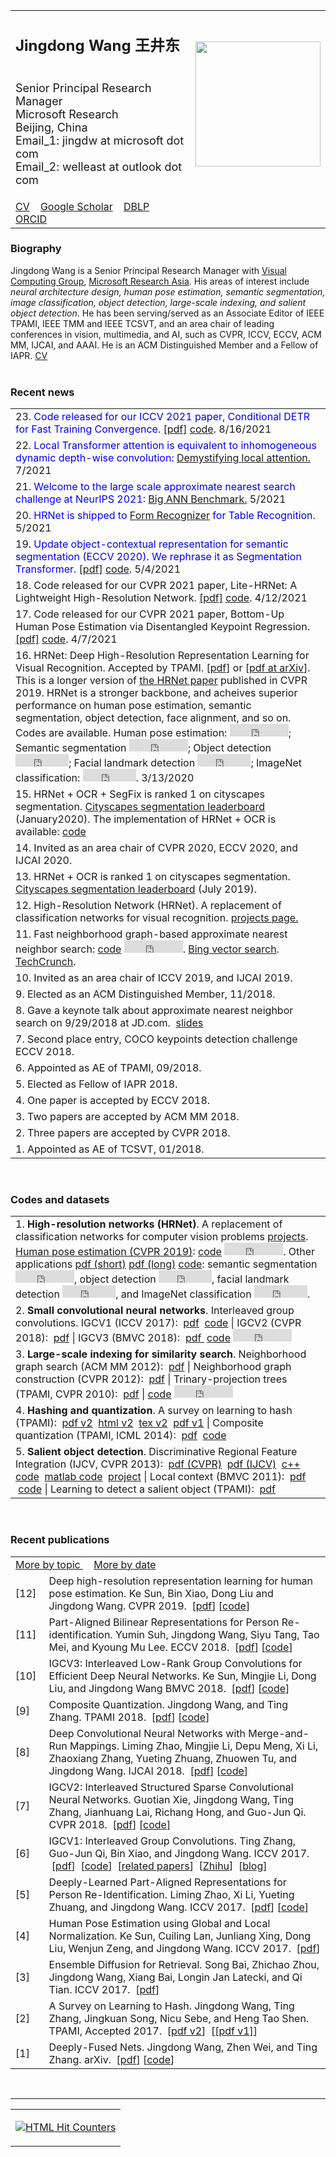 
<!DOCTYPE html PUBLIC "-//W3C//DTD XHTML 1.0 Transitional//EN" "http://www.w3.org/TR/xhtml1/DTD/xhtml1-transitional.dtd">

<html>
<head>
<meta http-equiv="Content-Type" content="text/html;charset=GB2312">
<meta name="keywords" content="Jingdong Wang">
<meta name="description" content="Academic homepage of Jingdong Wang">
<!--<link href="CSS/bootstrap.min.css" media="all" rel="stylesheet">-->
<link href="CSS/main.css" media="all" rel="stylesheet">
<title>Jingdong Wang</title>
</head>

<body>

<!--<NAV class="navbar navbar-default navbar-fixed-top">
    <tr> <td></td><td align="right"><A  href="#publications">Publications</A> </td></tr>
</NAV>-->
<!--<NAV class="navbar navbar-default navbar-fixed-top" id="navbar-main">
<DIV class="container">
<DIV class="navbar-header">
<BUTTON class="navbar-toggle collapsed" aria-expanded="false" type="button"
data-toggle="collapse" data-target=".navbar-collapse"><SPAN class="sr-only">Toggle navigation</SPAN>
<SPAN class="icon-bar"></SPAN><SPAN class="icon-bar"></SPAN><SPAN
class="icon-bar"></SPAN></BUTTON>
 </DIV>
<DIV class="collapse navbar-collapse" id="#navbar-collapse-1"> <UL
class="nav navbar-nav navbar-right">
  <LI class="nav-item"><A
  href="">Home</A></LI>
  <LI class="nav-item"><A
  href="">Publications</A></LI>
  <LI class="nav-item"><A
  href="">Teaching</A></LI>
  </UL></DIV></DIV></NAV>-->


<section id ="headinformation" class="sectionwhite">
<table id="tbInformation" width="100%">
    <tr>
         <td width="480">
         <h1>Jingdong Wang  <font style ="font-family:Microsoft JhengHei ">王井东</font></h1>
         </td>
         <td rowspan="2" align="right">
	      <img src="images/JingdongWang.jpg" border="0" height="200">
         </td>
    </tr>
    <tr>
          <td>
               <p><font size="4"> Senior Principal Research Manager <br>
               Microsoft Research<br>
               Beijing, China <br>
               Email_1: jingdw at microsoft dot com <br>
               Email_2: welleast at outlook dot com </font></p>
               </td>
    </tr>
    <tr><td>
    <A href="CV_Jingdong_Wang.html" target="_blank">CV</A>&nbsp&nbsp&nbsp
    <A href="http://scholar.google.com/citations?user=z5SPCmgAAAAJ&hl=en" target="_blank">Google Scholar</A>&nbsp&nbsp&nbsp
    <A href="https://dblp.uni-trier.de/pid/49/3441.html" target="_blank">DBLP</A>&nbsp&nbsp&nbsp
    <A href="https://orcid.org/0000-0002-4888-4445" target="_blank">ORCID</A></td></tr>
</table>
</SECTION>




<!--<SECTION id ="Biography" class="sectiongray"  > -->
<SECTION id ="Biography" class="sectionwhite">
<h3> Biography </h3>
<font size ="normal">
Jingdong Wang is a Senior Principal Research Manager with
	<a href="https://www.microsoft.com/en-us/research/group/visual-computing/" target="_blank">Visual Computing Group</a>,
	<a href="http://research.microsoft.com/asia/"target="_blank">
	Microsoft Research Asia</a>.
<!--I received the B.Eng. and M.Eng. degrees in Automation
	from the <a href="http://www.au.tsinghua.edu.cn/" target="_blank">
	Department of Automation</a>,
	<a href="http://www.tsinghua.edu.cn/qhdwzy/index.jsp" target="_blank" >
	Tsinghua University</a>, Beijing, China, in 2001 and 2004, respectively,
	and the PhD degree in Computer Science from the
	<a href="http://www.cse.ust.hk/" target="_blank">Department of Computer Science and Engineering</a>, the
	<a href="http://www.ust.hk/" target="_blank">Hong Kong University of
	Science and Technology</a>, Hong Kong, in 2007.-->
His areas of interest include <i>neural architecture design,
human pose estimation,
semantic segmentation,
image classification,
object detection,
large-scale indexing,
and salient object detection</i>.
He has been serving/served as an Associate Editor of IEEE TPAMI, IEEE TMM and IEEE TCSVT,
and an area chair of leading conferences in vision, multimedia, and AI, such as CVPR, ICCV, ECCV, ACM MM, IJCAI, and AAAI.
He is an ACM Distinguished Member and a Fellow of IAPR.</font>
<A  href="CV_Jingdong_Wang.pdf" target="_blank">CV</A>
<br><br>
</SECTION>
<!--<div><hr></div>-->
<!--style="background-color:rgb(247,247,247)"-->

<SECTION id ="whatisnew"  class="sectionwhite">
<h3> Recent news</h3>
<font size ="normal">

<table cellpadding=3 cellspacing=0 width="100%" class="sectionwhite" >

<TR> <td>
23. <font color="blue"> Code released for our ICCV 2021 paper,
Conditional DETR for Fast Training Convergence. </font>
<a href="https://arxiv.org/abs/2108.06152" target="_blank">[pdf]</a>
<a href="https://github.com/Atten4Vis/ConditionalDETR" target="_blank">code</a>. 8/16/2021
</td> </TR>


<TR> <td>
22. <font color="blue"> Local Transformer attention is equivalent to inhomogeneous
dynamic depth-wise convolution:</font>
<a href="Pubs/Demystify_Local_Attention.pdf" target="_blank">Demystifying local attention.</a> 7/2021
</td> </TR>


<TR> <td>
21. <font color="blue"> Welcome to the large scale approximate nearest search challenge at NeurIPS 2021:</font>
<a href="http://big-ann-benchmarks.com/index.html" target="_blank">Big ANN Benchmark.</a> 5/2021
</td> </TR>

<TR> <td>
20. <font color="blue"> HRNet is shipped to <a href="https://docs.microsoft.com/en-us/azure/cognitive-services/form-recognizer/whats-new?tabs=csharp#may-2021" target="_blank">Form Recognizer</a>
for Table Recognition. </font> 5/2021
</td> </TR>

<TR> <td>
19. <font color="blue"> Update object-contextual representation for semantic segmentation (ECCV 2020). 
We rephrase it as Segmentation Transformer.</font>
<a href="https://arxiv.org/pdf/1909.11065.pdf" target="_blank">[pdf]</a>
<a href="https://github.com/HRNet/HRNet-Semantic-Segmentation" target="_blank">code</a>. 5/4/2021
</td> </TR>

<TR> <td>
18. <font> Code released for our CVPR 2021 paper,
Lite-HRNet: A Lightweight High-Resolution Network.</font>
<a href="https://arxiv.org/pdf/2104.06403" target="_blank">[pdf]</a>
<a href="https://github.com/HRNet/Lite-HRNet" target="_blank">code</a>. 4/12/2021
</td> </TR>

<TR> <td>
17. <font> Code released for our CVPR 2021 paper,
Bottom-Up Human Pose Estimation via Disentangled Keypoint Regression.</font>
<a href="https://arxiv.org/pdf/2104.02300.pdf" target="_blank">[pdf]</a>
<a href="https://github.com/HRNet/DEKR" target="_blank">code</a>. 4/7/2021
</td> </TR>


<TR> <td>
16. HRNet: Deep High-Resolution Representation Learning for Visual Recognition. Accepted by TPAMI. 
[<a href="Pubs/TPAMI-HRNet.pdf" target="_blank">pdf</a>] or [<a href="https://arxiv.org/pdf/1908.07919.pdf" target="_blank">pdf at arXiv</a>].
This is a longer version of <a href="https://arxiv.org/abs/1902.09212" target="_blank">the HRNet paper</a> published in CVPR 2019.
HRNet is a stronger backbone, and acheives superior performance
on human pose estimation, semantic segmentation, object detection, face alignment, and so on. 
Codes are available.
Human pose estimation: 
<iframe src="https://ghbtns.com/github-btn.html?user=leoxiaobin&repo=deep-high-resolution-net.pytorch&type=star&count=true" frameborder="0" scrolling="0" width="94px" height="20px"></iframe>;
Semantic segmentation <iframe src="https://ghbtns.com/github-btn.html?user=HRNet&repo=HRNet-Semantic-Segmentation&type=star&count=true" frameborder="0" scrolling="0" width="94px" height="20px"></iframe>;
Object detection <iframe src="https://ghbtns.com/github-btn.html?user=HRNet&repo=HRNet-Object-Detection&type=star&count=true" frameborder="0" scrolling="0" width="85px" height="20px"></iframe>;
Facial landmark detection <iframe src="https://ghbtns.com/github-btn.html?user=HRNet&repo=HRNet-Facial-Landmark-Detection&type=star&count=true" frameborder="0" scrolling="0" width="85px" height="20px"></iframe>;
ImageNet classification:
<iframe src="https://ghbtns.com/github-btn.html?user=HRNet&repo=HRNet-Image-Classification&type=star&count=true" frameborder="0" scrolling="0" width="85px" height="20px"></iframe>. 3/13/2020
</td> </TR>



<TR> <td>
15. HRNet + OCR + SegFix is ranked 1 on cityscapes segmentation. <a href="https://www.cityscapes-dataset.com/benchmarks/" target="_blank">Cityscapes segmentation leaderboard</a> (January2020).
The implementation of HRNet + OCR is available: <a href="https://github.com/HRNet/HRNet-Semantic-Segmentation/tree/HRNet-OCR" target="_blank">code</a>
</td> </TR>


<TR> <td>
14. Invited as an area chair of CVPR 2020, ECCV 2020, and IJCAI 2020.
</td> </TR>


<TR> <td>
13. HRNet + OCR is ranked 1 on cityscapes segmentation. <a href="https://www.cityscapes-dataset.com/benchmarks/" target="_blank">Cityscapes segmentation leaderboard</a> (July 2019).
</td> </TR>

<!--<TR> <td>
13. <font color="red"> HRNet talk video</font> available:
<a href="https://1drv.ms/v/s!AjTILtw5fdWhg8RDz-S2oXcIsHHQ6g?e=asEQrp" target="_blank">OneDrive</a>.
</td> </TR>-->

<!--<a href="https://www.youtube.com/watch?v=sIP3MrFWCpg" target="_blank">at YouTube</a> -->



<TR> <td>
12. <font>High-Resolution Network (HRNet). A replacement of classification networks for visual recognition.&nbsp<a href="./Projects/HRNet/index.html" target="_blank">projects page.</a>
</font>
</td> </TR>

<TR> <td>
11. Fast neighborhood graph-based approximate nearest neighbor search: <a href="https://github.com/Microsoft/SPTAG" target="_blank">code</a>
<iframe src="https://ghbtns.com/github-btn.html?user=Microsoft&repo=SPTAG&type=star&count=true" frameborder="0" scrolling="0" width="94px" height="20px"></iframe>.
<a href="https://blogs.microsoft.com/ai/bing-vector-search/?utm_source=pre-amp&utm_campaign=81516/" target="_blank">Bing vector search</a>.
<a href="https://techcrunch.com/2019/05/15/microsoft-open-sources-a-crucial-algorithm-behind-its-bing-search-services/" target="_blank">TechCrunch</a>.
</td> </TR>


<TR> <td>
10. Invited as an area chair of ICCV 2019, and IJCAI 2019.
</td> </TR>

<TR> <td>
9. Elected as an ACM Distinguished Member, 11/2018.
</td> </TR>

<TR> <td>
8. Gave a keynote talk about approximate nearest neighbor search on 9/29/2018 at JD.com.
&nbsp;<a href="./Projects/ANN/ANN.pdf" target="_blank">slides</a>
</td> </TR>


<TR> <td>
7. Second place entry, COCO keypoints detection challenge ECCV 2018.
</td> </TR>

<TR> <td>
6. Appointed as AE of TPAMI, 09/2018.
</td> </TR>

<TR> <td>
5. Elected as Fellow of IAPR 2018.
</td> </TR>


<TR> <td>
4. One paper is accepted by ECCV 2018.
</td> </TR>

<TR> <td>
3. Two papers are accepted by ACM MM 2018.
</td> </TR>


<TR> <td>
2. Three papers are accepted by CVPR 2018.
</td> </TR>

<TR> <td>
1. Appointed as AE of TCSVT, 01/2018.
</td> </TR>

</table>
<br>
</font>
</SECTION>


<SECTION id ="codesandatasets"  class="sectionwhite">
<h3> Codes and datasets</h3>
<font size ="normal">
<table cellpadding=3 cellspacing=0 width="100%" class="sectionwhite" >

<TR> <td>
1. <b>High-resolution networks (HRNet)</b>.
A replacement of classification networks for computer vision problems&nbsp<a href="./Projects/HRNet/index.html" target="_blank">projects</a>.
</font>
 <a href="https://arxiv.org/abs/1902.09212" target="_blank">Human pose estimation (CVPR 2019)</a>: <a href="https://github.com/leoxiaobin/deep-high-resolution-net.pytorch" target="_blank">code</a>
<iframe src="https://ghbtns.com/github-btn.html?user=leoxiaobin&repo=deep-high-resolution-net.pytorch&type=star&count=true" frameborder="0" scrolling="0" width="94px" height="20px"></iframe>.
Other applications <a href="https://arxiv.org/pdf/1904.04514.pdf" target="_blank">pdf (short)</a>
<a href="https://arxiv.org/pdf/1908.07919.pdf" target="_blank">pdf (long)</a> <a href="https://github.com/HRNet" target="_blank">code</a>:
semantic segmentation <iframe src="https://ghbtns.com/github-btn.html?user=HRNet&repo=HRNet-Semantic-Segmentation&type=star&count=true" frameborder="0" scrolling="0" width="94px" height="20px"></iframe>,
object detection <iframe src="https://ghbtns.com/github-btn.html?user=HRNet&repo=HRNet-Object-Detection&type=star&count=true" frameborder="0" scrolling="0" width="85px" height="20px"></iframe>,
facial landmark detection <iframe src="https://ghbtns.com/github-btn.html?user=HRNet&repo=HRNet-Facial-Landmark-Detection&type=star&count=true" frameborder="0" scrolling="0" width="85px" height="20px"></iframe>,
and ImageNet classification
<iframe src="https://ghbtns.com/github-btn.html?user=HRNet&repo=HRNet-Image-Classification&type=star&count=true" frameborder="0" scrolling="0" width="85px" height="20px"></iframe>.
</td>
</TR>




<TR> <td>
2. <b>Small convolutional neural networks</b>.
Interleaved group convolutions. IGCV1 (ICCV 2017):
&nbsp;<a href="https://arxiv.org/pdf/1707.02725.pdf" target="_blank">pdf</a>
&nbsp;<a href="https://github.com/hellozting/InterleavedGroupConvolutions" target="_blank">code</a> |
IGCV2 (CVPR 2018):
&nbsp;<a href="https://arxiv.org/pdf/1804.06202.pdf" target="_blank">pdf</a> |
IGCV3 (BMVC 2018):
&nbsp;<a href="https://arxiv.org/abs/1806.00178" target="_blank">pdf </a>
&nbsp;<a href="https://github.com/homles11/IGCV3" target="_blank">code</a>
<iframe src="https://ghbtns.com/github-btn.html?user=homles11&repo=IGCV3&type=star&count=true" frameborder="0" scrolling="0" width="94px" height="20px"></iframe>
<!--&nbsp;<a href="https://arxiv.org/pdf/1804.06202.pdf" target="_blank">Related papers</a>-->
</td>
</TR>

<TR> <td>
3.  <b>Large-scale indexing for similarity search</b>.
Neighborhood graph search (ACM MM 2012):
&nbsp;<a href="Pubs\ACMMM12-GraphSearch.pdf" target="_blank">pdf</a> |
Neighborhood graph construction (CVPR 2012):
&nbsp;<a href="Pubs\CVPR12-GraphConstruction.pdf" target="_blank">pdf</a> |
Trinary-projection trees (TPAMI, CVPR 2010):
&nbsp;<a href="Pubs\TPAMI-TPTree.pdf" target="_blank">pdf</a> |
<a href="https://github.com/Microsoft/SPTAG" target="_blank">code</a>
<iframe src="https://ghbtns.com/github-btn.html?user=Microsoft&repo=SPTAG&type=star&count=true" frameborder="0" scrolling="0" width="94px" height="20px"></iframe>
</td>
</TR>
<!--<br><br>-->


<TR> <td>
4.  <b>Hashing and quantization</b>.
A survey on learning to hash (TPAMI):
&nbsp;<a href="Pubs\LTHSurvey.pdf" target="_blank">pdf v2</a>
&nbsp;<a href="Pubs\LTHSurvey.html" target="_blank">html v2</a>
&nbsp;<a href="https://github.com/welleast/Learning2Hash" target="_blank">tex v2</a>
&nbsp;<a href="Pubs\HashingSurvey-August-13-2014.pdf" target="_blank">pdf v1</a> |
Composite quantization (TPAMI, ICML 2014):
&nbsp;<a href="https://arxiv.org/abs/1712.00955" target="_blank">pdf</a>
&nbsp;<a href="https://github.com/hellozting/CompositeQuantization" target="_blank">code</a>
</td>
</TR>
<!--<br><br>-->



<TR> <td>
5. <b>Salient object detection</b>.
Discriminative Regional Feature Integration (IJCV, CVPR 2013):
&nbsp;<a href="Pubs\CVPR13-Saliency.pdf" target="_blank">pdf (CVPR)</a>
&nbsp;<a href="https://link.springer.com/article/10.1007/s11263-016-0977-3" target="_blank">pdf (IJCV)</a>
&nbsp;<a href="https://github.com/playerkk/drfi_cpp" target="_blank">c++ code</a>
&nbsp;<a href="https://github.com/playerkk/drfi_matlab" target="_blank">matlab code</a>
<!--&nbsp;<a href="http://mftp.mmcheng.net/Data/MSRA10K_Imgs_GT.zip" target="_blank">MSRA-B</a>-->
&nbsp;<a href="https://github.com/playerkk/drfi_matlab" target="_blank">project</a> |
Local context (BMVC 2011):
&nbsp;<a href="Pubs\BMVC11-Salient.pdf" target="_blank">pdf</a>
&nbsp;<a href="https://people.cs.umass.edu/~hzjiang/files/CBSaliency-release.zip" target="_blank">code</a> |
Learning to detect a salient object (TPAMI):
&nbsp;<a href="Pubs\TPAMI2011-Saliency" target="_blank">pdf</a>
<!--&nbsp;<a href="http://mftp.mmcheng.net/Data/MSRA10K_Imgs_GT.zip" target="_blank">MSRA10K</a>-->
</td>
</TR>
</table>
</font>

<br>
</SECTION>
<!--<!--<div><hr></div>-->
<!--style="background-color:rgb(247,247,247)"-->


<!--<!--<!----><SECTION id="Publications" class="sectiongray" >
<SECTION id ="Biography" class="sectionwhite">
<tr><h3> Recent publications </h3>  </tr>
<table cellpadding=3 cellspacing=0 width="100%" class="sectionwhite" >
<tr><td colspan ="2"><A  href="RecentPublicationsByTopic.html" target="_blank">More by topic </A>&nbsp&nbsp&nbsp
<A  href="RecentPublicationsByDate.html" target="_blank">More by date</A> </td></tr>
<!--<tr><td>&nbsp</td></tr>-->

<TR> <TD class="pubindex"><FONT>[12]&nbsp</FONT></TD> <TD STYLE ="VERTICAL-ALIGN: TOP">
<FONT class="pubtitle">Deep high-resolution representation learning for human pose estimation. </FONT>
<FONT >Ke Sun, Bin Xiao, Dong Liu and Jingdong Wang. </FONT>
<FONT class="pubbooktitle">CVPR 2019.</FONT>
<FONT >&nbsp;[<a href="https://arxiv.org/abs/1902.09212" target="_blank">pdf</a>]
[<a href="https://github.com/leoxiaobin/deep-high-resolution-net.pytorch" target="_blank">code</a>]
<font color="#FF0000"> </FONT> </FONT>
</TD></TR>



<TR> <TD class="pubindex"><FONT>[11]&nbsp</FONT></TD> <TD STYLE ="VERTICAL-ALIGN: TOP">
<FONT class="pubtitle">Part-Aligned Bilinear Representations for Person Re-identification. </FONT>
<FONT >Yumin Suh, Jingdong Wang, Siyu Tang, Tao Mei, and Kyoung Mu Lee. </FONT>
<FONT class="pubbooktitle">ECCV 2018.</FONT>
<FONT >&nbsp;[<a href="https://arxiv.org/pdf/1804.07094.pdf" target="_blank">pdf</a>]
[<a href="https://github.com/yuminsuh/part_bilinear_reid" target="_blank">code</a>]
<font color="#FF0000"> </FONT> </FONT>
</TD></TR>

<TR> <TD class="pubindex"><FONT>[10]&nbsp</FONT></TD> <TD STYLE ="VERTICAL-ALIGN: TOP">
<FONT class="pubtitle">IGCV3: Interleaved Low-Rank Group Convolutions for Efficient Deep Neural
Networks. </FONT>
<FONT >Ke Sun, Mingjie Li, Dong Liu, and Jingdong Wang </FONT>
<FONT class="pubbooktitle">BMVC 2018.</FONT>
<FONT >&nbsp;[<a href="https://arxiv.org/abs/1806.00178" target="_blank">pdf</a>]
[<a href="https://github.com/homles11/IGCV3" target="_blank">code</a>]
<font color="#FF0000"> </FONT> </FONT>
</TD></TR>


<TR> <TD class="pubindex"><FONT>[9]&nbsp</FONT></TD> <TD STYLE ="VERTICAL-ALIGN: TOP">
<FONT class="pubtitle">Composite Quantization. </FONT>
<FONT >Jingdong Wang, and Ting Zhang. </FONT>
<FONT class="pubbooktitle">TPAMI 2018.</FONT>
<FONT >&nbsp;[<a href="https://arxiv.org/abs/1712.00955" target="_blank">pdf</a>]
[<a href="https://github.com/hellozting/CompositeQuantization" target="_blank">code</a>]
<font color="#FF0000"> </FONT> </FONT>
</TD></TR>




<TR> <TD class="pubindex"><FONT>[8]&nbsp</FONT></TD> <TD STYLE ="VERTICAL-ALIGN: TOP">
<FONT class="pubtitle">Deep Convolutional Neural Networks with Merge-and-Run Mappings. </FONT>
<FONT >Liming Zhao, Mingjie Li, Depu Meng, Xi Li, Zhaoxiang Zhang, Yueting Zhuang, Zhuowen Tu, and Jingdong Wang. </FONT>
<FONT class="pubbooktitle">IJCAI 2018.</FONT>
<FONT >&nbsp;[<a href="href="" target="_blank">pdf</a>]
[<a href="https://github.com/zlmzju/fusenet" target="_blank">code</a>]
<font color="#FF0000"> </FONT> </FONT>
</TD></TR>



<TR> <TD class="pubindex"><FONT>[7]&nbsp</FONT></TD> <TD STYLE ="VERTICAL-ALIGN: TOP">
<FONT class="pubtitle">IGCV2: Interleaved Structured Sparse Convolutional Neural Networks. </FONT>
<FONT >Guotian Xie, Jingdong Wang, Ting Zhang, Jianhuang Lai, Richang Hong, and Guo-Jun Qi. </FONT>
<FONT class="pubbooktitle">CVPR 2018.</FONT>
<FONT >&nbsp;[<a href="https://arxiv.org/pdf/1804.06202.pdf" target="_blank">pdf</a>]
[<a href="https://github.com/homles11/IGCV3" target="_blank">code</a>]
<font color="#FF0000"> </FONT> </FONT>
</TD></TR>


<TR> <TD class="pubindex"><FONT>[6]&nbsp</FONT></TD> <TD STYLE ="VERTICAL-ALIGN: TOP">
<FONT class="pubtitle">IGCV1: Interleaved Group Convolutions. </FONT>
<FONT >Ting Zhang, Guo-Jun Qi, Bin Xiao, and Jingdong Wang. </FONT>
<FONT class="pubbooktitle">ICCV 2017.</FONT>
<FONT >&nbsp;[<a href="https://arxiv.org/pdf/1707.02725.pdf" target="_blank">pdf</a>]
&nbsp;[<a href="https://github.com/hellozting/InterleavedGroupConvolutions" target="_blank">code</a>]
&nbsp;[<a href="http://www.arxiv-sanity.com/1707.02725v2" target="_blank">related papers</a>]
&nbsp;[<a href="https://zhuanlan.zhihu.com/p/28531708" target="_blank">Zhihu</a>]
&nbsp;[<a href="https://mp.weixin.qq.com/s?__biz=MzA3MzI4MjgzMw==&mid=2650729423&idx=5&sn=c7675bb34df25f0f3ded3efd347190a9&chksm=871b2fb1b06ca6a73bd7fd8c2e83bc100a65dcb56d865f44d858b7fa1d3c07f0115a1c11d112&mpshare=1&scene=1&srcid=0731jxyN8VTce83yHYWIJfbo&pass_ticket=6a4my5wGf1dozgLJbT9QePWBhKxxrg%2FvbLeJzOALNQedJwDcZFuzDi0yt%2B9ogPbF" target="_blank">blog</a>]
<font color="#FF0000"> </FONT> </FONT>
</TD></TR>

<TR> <TD class="pubindex"><FONT>[5]&nbsp</FONT></TD> <TD STYLE ="VERTICAL-ALIGN: TOP">
<FONT class="pubtitle">Deeply-Learned Part-Aligned Representations for Person Re-Identification. </FONT>
<FONT >Liming Zhao, Xi Li, Yueting Zhuang, and Jingdong Wang. </FONT>
<FONT class="pubbooktitle">ICCV 2017.</FONT>
<FONT >&nbsp;[<a href="https://arxiv.org/pdf/1707.07256.pdf" target="_blank">pdf</a>]
[<a href="https://github.com/zlmzju/part_reid" target="_blank">code</a>]
<font color="#FF0000"> </FONT> </FONT>
</TD></TR>


<TR> <TD class="pubindex"><FONT>[4]&nbsp</FONT></TD> <TD STYLE ="VERTICAL-ALIGN: TOP">
<FONT class="pubtitle">Human Pose Estimation using Global and Local Normalization. </FONT>
<FONT >Ke Sun, Cuiling Lan, Junliang Xing, Dong Liu, Wenjun Zeng, and Jingdong Wang. </FONT>
<FONT class="pubbooktitle">ICCV 2017.</FONT>
<FONT >&nbsp;[<a href="" target="_blank">pdf</a>]
<font color="#FF0000"> </FONT> </FONT>
</TD></TR>


<TR> <TD class="pubindex"><FONT>[3]&nbsp</FONT></TD> <TD STYLE ="VERTICAL-ALIGN: TOP">
<FONT class="pubtitle">Ensemble Diffusion for Retrieval. </FONT>
<FONT >Song Bai, Zhichao Zhou, Jingdong Wang, Xiang Bai, Longin Jan Latecki, and Qi Tian. </FONT>
<FONT class="pubbooktitle">ICCV 2017.</FONT>
<FONT >&nbsp;[<a href="" target="_blank">pdf</a>]
<font color="#FF0000"> </FONT> </FONT>
</TD></TR>


<TR> <TD class="pubindex"><FONT>[2]&nbsp</FONT></TD> <TD STYLE ="VERTICAL-ALIGN: TOP">
<FONT class="pubtitle">A Survey on Learning to Hash. </FONT>
<FONT >Jingdong Wang, Ting Zhang, Jingkuan Song, Nicu Sebe, and Heng Tao Shen. </FONT>
<FONT class="pubbooktitle">TPAMI, Accepted 2017.</FONT>
<FONT >&nbsp;[<a href="Pubs\LTHSurvey.pdf" target="_blank">pdf v2</a>]
&nbsp;[<a class="style6" href="Pubs\HashingSurvey-August-13-2014.pdf" target="_blank">[pdf v1]</a>]<font color="#FF0000"> </FONT> </FONT>
</TD></TR>



<TR> <TD class="pubindex"><FONT>[1]&nbsp</FONT></TD> <TD STYLE ="VERTICAL-ALIGN: TOP">
<FONT class="pubtitle">Deeply-Fused Nets. </FONT>
<FONT >Jingdong Wang, Zhen Wei, and Ting Zhang. </FONT>
<FONT class="pubbooktitle">arXiv.</FONT>
<FONT >&nbsp;[<a href="http://arxiv.org/pdf/1605.07716.pdf" target="_blank">pdf</a>]
[<a href="https://github.com/zlmzju/fusenet" target="_blank">code</a>]
 <font color="#FF0000"> </FONT> </FONT>
</TD></TR>
</table>
<br>
</SECTION>

<section id ="bottom" class="sectionwhite">
<table cellpadding=3 cellspacing=0 width="100%" class="sectionwhite" >
<div class="sectionwhite"><hr></div>
<tr>
<td>
<p class=MsoNormal align=center style='text-align:center'>
<a href="http://www.easycounter.com/">
<img src="http://www.easycounter.com/counter.php?welleast" border="0" alt="HTML Hit Counters"></a>
</p>
</td>
</tr></table>
</body>


</html>


<!--<div style="margin-top:5px">
<iframe src="https://ghbtns.com/github-btn.html?user=leoxiaobin&repo=deep-high-resolution-net.pytorch&type=watch&count=true&v=2" frameborder="0" scrolling="0" width="105px" height="21px"></iframe>
<iframe src="https://ghbtns.com/github-btn.html?user=leoxiaobin&repo=deep-high-resolution-net.pytorch&type=star&count=true" frameborder="0" scrolling="0" width="102px" height="21px"></iframe>
<iframe src="https://ghbtns.com/github-btn.html?user=leoxiaobin&repo=deep-high-resolution-net.pytorch&type=fork&count=true" frameborder="0" scrolling="0" width="110px" height="21px"></iframe>
</div>-->
